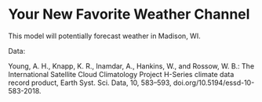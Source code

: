 # Your New Favorite Weather Channel

This model will potentially forecast weather in Madison, WI.

Data:

Young, A. H., Knapp, K. R., Inamdar, A., Hankins, W., and Rossow, W. B.: The International Satellite Cloud Climatology Project H-Series climate data record product, Earth Syst. Sci. Data, 10, 583–593, doi.org/10.5194/essd-10-583-2018.

